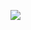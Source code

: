 ![]( ![image](https://github.com/guilhermetonaco/-gov.br/assets/157336387/7bb5ff5d-11c9-4af0-8082-3709496467de))